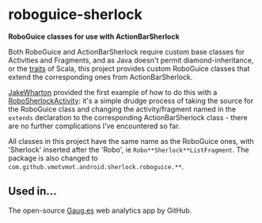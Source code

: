 # roboguice-sherlock

**RoboGuice classes for use with ActionBarSherlock**

Both RoboGuice and ActionBarSherlock require custom base classes for Activities
and Fragments, and as Java doesn't permit diamond-inheritance, or the [traits](http://www.scala-lang.org/node/126)
of Scala, this project provides custom RoboGuice classes that extend the corresponding
ones from ActionBarSherlock.

[JakeWharton](https://github.com/JakeWharton) provided the first example of how
to do this with a [RoboSherlockActivity](https://github.com/JakeWharton/ActionBarSherlock/blob/4.0.0/samples/roboguice/src/com/actionbarsherlock/sample/roboguice/RoboSherlockActivity.java):
it's a simple drudge process of taking the source for the RoboGuice class and
changing the activity/fragment named in the `extends` declaration to the
corresponding ActionBarSherlock class - there are no further complications
I've encountered so far.

All classes in this project have the same name as the RoboGuice ones, with 'Sherlock'
inserted after the 'Robo', ie `Robo**Sherlock**ListFragment`. The package is also changed
to `com.github.vmotvmot.android.sherlock.roboguice.**`.

## Used in...

The open-source [Gaug.es](https://play.google.com/store/apps/details?id=com.github.mobile.gauges)
web analytics app by GitHub.

